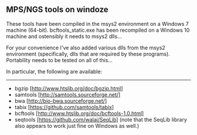 ## MPS/NGS tools on windoze

These tools have been compiled in the msys2 environment
on a Windows 7 machine (64-bit).
bcftools_static.exe has been recompiled on a Windows 10 machine and ostensibly it needs to msys2 dlls...

For your convenience I've also added various dlls from the msys2 environment
(specifically, dlls that are required by these programs). Portability needs to
be tested on all of this...

In particular, the following are available:

------------------------

- bgzip [http://www.htslib.org/doc/bgzip.html]
- samtools [http://samtools.sourceforge.net/]
- bwa [http://bio-bwa.sourceforge.net/]
- tabix [https://github.com/samtools/tabix]
- bcftools [http://www.htslib.org/doc/bcftools-1.0.html]
- seqtools [https://github.com/walaj/SeqLib] (note that the SeqLib library also appears to work just fine on Windows as well.)

